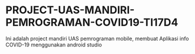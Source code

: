 # PROJECT-UAS-MANDIRI-PEMROGRAMAN-COVID19-TI17D4
Ini adalah project mandiri UAS pemrograman mobile, membuat Aplikasi info COVID-19 menggunakan android studio
